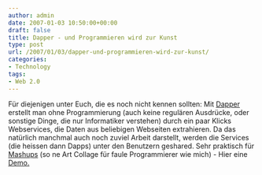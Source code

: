 ```yaml
---
author: admin
date: 2007-01-03 10:50:00+00:00
draft: false
title: Dapper - und Programmieren wird zur Kunst
type: post
url: /2007/01/03/dapper-und-programmieren-wird-zur-kunst/
categories:
- Technology
tags:
- Web 2.0
---
```


Für diejenigen unter Euch, die es noch nicht kennen sollten: Mit [Dapper](http://www.dappit.com/) erstellt man ohne Programmierung (auch keine regulären Ausdrücke, oder sonstige Dinge, die nur Informatiker verstehen) durch ein paar Klicks Webservices, die Daten aus beliebigen Webseiten extrahieren.
Da das natürlich manchmal auch noch zuviel Arbeit darstellt, werden die Services (die heissen dann Dapps) unter den Benutzern geshared. Sehr praktisch für [Mashups](http://de.wikipedia.org/wiki/Mashup) (so ne Art Collage für faule Programmierer wie mich) - Hier eine [Demo.](http://www.dappit.com/dapperDemo/)
